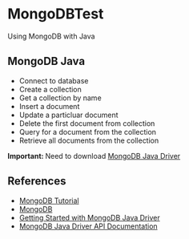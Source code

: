 MongoDBTest
===========

Using MongoDB with Java

MongoDB Java
------------
* Connect to database
* Create a collection
* Get a collection by name
* Insert a document
* Update a particluar document
* Delete the first document from collection
* Query for a document from the collection
* Retrieve all documents from the collection

<b>Important: </b>Need to download <a href="https://github.com/mongodb/mongo-java-driver/releases">MongoDB Java Driver</a>

References
----------
* <a href="http://www.tutorialspoint.com/mongodb/index.htm">MongoDB Tutorial</a>
* <a href="http://www.mongodb.org/">MongoDB</a>
* <a href="http://docs.mongodb.org/ecosystem/tutorial/getting-started-with-java-driver/#getting-started-with-java-driver">Getting Started with MongoDB Java Driver</a>
* <a href="http://api.mongodb.org/java/2.13/">MongoDB Java Driver API Documentation</a>
